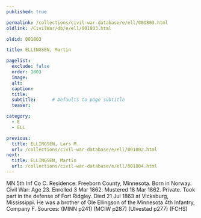 ```yaml
---
published: true

permalink: /collections/civil-war-database/e/ell/001803.html
oldlink: /CivilWar/db/e/ell/001803.html

oldid: 001803

title: ELLINGSEN, Martin

pagelist:
  exclude: false
  order: 1803
  image: 
  alt:
  caption:
  title:
  subtitle:      # Defaults to page subtitle
  teaser:

category: 
  - E 
  - ELL

previous:
  title: ELLINGSEN, Lars M.
  url: /collections/civil-war-database/e/ell/001802.html  
next:
  title: ELLINGSEN, Martin
  url: /collections/civil-war-database/e/ell/001804.html   
---
```

MN 5th Inf Co C. Residence: Freeborn County, Minnesota. Born in Norway. Civil War: Age 23. Enrolled 3 Mar 1862. Mustered 18 Mar 1862. Private. Took part in the defense of Fort Ridgley. Died 21 Jul 1863 at Vicksburg, Mississippi. He was a brother of Ole Ellingson of the Minnesota 4th Infantry, Company F. Sources: (MINN p241) (MCIW p287) (Ulvestad p277) (FCHS)